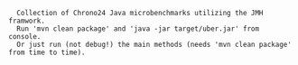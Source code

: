       Collection of Chrono24 Java microbenchmarks utilizing the JMH framwork.
      Run 'mvn clean package' and 'java -jar target/uber.jar' from console.
      Or just run (not debug!) the main methods (needs 'mvn clean package' from time to time).
